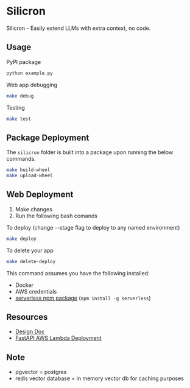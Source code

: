 # Silicron
Silicron - Easily extend LLMs with extra context, no code.

## Usage

PyPI package
```bash
python example.py
```

Web app debugging
```bash
make debug
```

Testing
```bash
make test
```

## Package Deployment

The `silicron` folder is built into a package upon running the below commands.

```bash
make build-wheel
make upload-wheel
```

## Web Deployment

1. Make changes
2. Run the following bash comands

To deploy (change --stage flag to deploy to any named environment)
```bash
make deploy
```

To delete your app
```bash
make delete-deploy
```

This command assumes you have the following installed:
- Docker
- AWS credentials
- [serverless npm package](https://www.npmjs.com/package/serverless) (`npm install -g serverless`)

## Resources
- [Design Doc](https://docs.google.com/document/d/1MfPYqvYliRFHUaQkkjJrplB-LnGcamcLJK97dgilbUY/edit#)
- [FastAPI AWS Lambda Deployment](https://ademoverflow.com/blog/tutorial-fastapi-aws-lambda-serverless/)

## Note
- pgvector = postgres
- redis vector database = in memory vector db for  caching purposes
